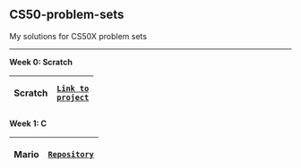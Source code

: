 <h2> CS50-problem-sets</h2>
My solutions for CS50X problem sets

---
<p><b>Week 0: Scratch</b></p>

| <p>Scratch</p> |<code><a href="https://scratch.mit.edu/projects/781040153/">Link to project</a></code> |
|---------|---------------------------------------------------------------------------------------|

<p><b>Week 1: C</b></p>

| <p>Mario</p> |<code><a href="">Repository</a></code> |
|-------|---------------------------------------|
